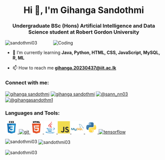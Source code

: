 <h1 align="center">Hi 👋, I'm Gihanga Sandothmi</h1>
<h3 align="center">Undergraduate BSc (Hons) Artificial Intelligence and Data Science student at Robert Gordon University</h3>

<img align="right" alt="Coding" width="350" src="https://camo.githubusercontent.com/7fd4efd6621565a2e09921d15de74e315fc4a8755660721dcb9ce5f97d27abcb/68747470733a2f2f63646e2e686173686e6f64652e636f6d2f7265732f686173686e6f64652f696d6167652f75706c6f61642f76313638313536323530383336352f6b39367a307833566a2e676966">


<p align="left"> <img src="https://komarev.com/ghpvc/?username=sandothmi03&label=Profile%20views&color=0e75b6&style=flat" alt="sandothmi03" /> </p>

- 🌱 I’m currently learning **Java, Python, HTML, CSS, JavaScript, MySQL, R, ML**

- 📫 How to reach me **gihanga.20230437@iit.ac.lk**

<h3 align="left">Connect with me:</h3>
<p align="left">
<a href="https://linkedin.com/in/gihanga sandothmi" target="blank"><img align="center" src="https://raw.githubusercontent.com/rahuldkjain/github-profile-readme-generator/master/src/images/icons/Social/linked-in-alt.svg" alt="gihanga sandothmi" height="30" width="40" /></a>
<a href="https://fb.com/gihanga sandothmi" target="blank"><img align="center" src="https://raw.githubusercontent.com/rahuldkjain/github-profile-readme-generator/master/src/images/icons/Social/facebook.svg" alt="gihanga sandothmi" height="30" width="40" /></a>
<a href="https://instagram.com/@sann_nn03" target="blank"><img align="center" src="https://raw.githubusercontent.com/rahuldkjain/github-profile-readme-generator/master/src/images/icons/Social/instagram.svg" alt="@sann_nn03" height="30" width="40" /></a>
<a href="https://www.hackerearth.com/@gihangasandothm1" target="blank"><img align="center" src="https://raw.githubusercontent.com/rahuldkjain/github-profile-readme-generator/master/src/images/icons/Social/hackerearth.svg" alt="@gihangasandothm1" height="30" width="40" /></a>
</p>

<h3 align="left">Languages and Tools:</h3>
<p align="left"> <a href="https://www.w3schools.com/css/" target="_blank" rel="noreferrer"> <img src="https://raw.githubusercontent.com/devicons/devicon/master/icons/css3/css3-original-wordmark.svg" alt="css3" width="40" height="40"/> </a> <a href="https://git-scm.com/" target="_blank" rel="noreferrer"> <img src="https://www.vectorlogo.zone/logos/git-scm/git-scm-icon.svg" alt="git" width="40" height="40"/> </a> <a href="https://www.w3.org/html/" target="_blank" rel="noreferrer"> <img src="https://raw.githubusercontent.com/devicons/devicon/master/icons/html5/html5-original-wordmark.svg" alt="html5" width="40" height="40"/> </a> <a href="https://www.java.com" target="_blank" rel="noreferrer"> <img src="https://raw.githubusercontent.com/devicons/devicon/master/icons/java/java-original.svg" alt="java" width="40" height="40"/> </a> <a href="https://developer.mozilla.org/en-US/docs/Web/JavaScript" target="_blank" rel="noreferrer"> <img src="https://raw.githubusercontent.com/devicons/devicon/master/icons/javascript/javascript-original.svg" alt="javascript" width="40" height="40"/> </a> <a href="https://www.mysql.com/" target="_blank" rel="noreferrer"> <img src="https://raw.githubusercontent.com/devicons/devicon/master/icons/mysql/mysql-original-wordmark.svg" alt="mysql" width="40" height="40"/> </a> <a href="https://www.python.org" target="_blank" rel="noreferrer"> <img src="https://raw.githubusercontent.com/devicons/devicon/master/icons/python/python-original.svg" alt="python" width="40" height="40"/> </a> <a href="https://www.tensorflow.org" target="_blank" rel="noreferrer"> <img src="https://www.vectorlogo.zone/logos/tensorflow/tensorflow-icon.svg" alt="tensorflow" width="40" height="40"/> </a> </p>

<p><img align="left" src="https://github-readme-stats.vercel.app/api/top-langs?username=sandothmi03&show_icons=true&locale=en&layout=compact" alt="sandothmi03" /></p>

<p>&nbsp;<img align="center" src="https://github-readme-stats.vercel.app/api?username=sandothmi03&show_icons=true&locale=en" alt="sandothmi03" /></p>

<p><img align="center" src="https://github-readme-streak-stats.herokuapp.com/?user=sandothmi03&" alt="sandothmi03" /></p>
